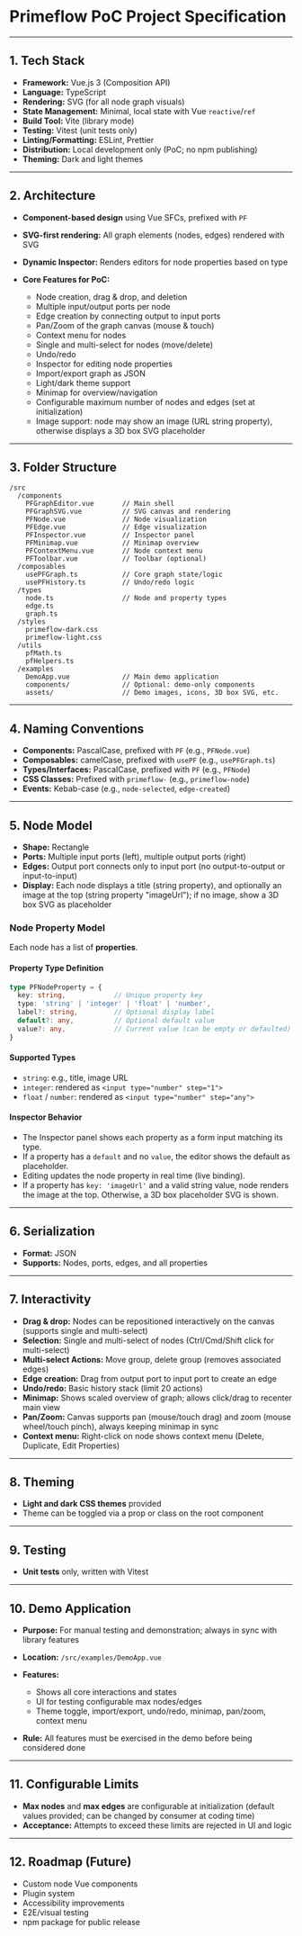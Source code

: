 # Primeflow PoC Project Specification

---

## 1. Tech Stack

* **Framework:** Vue.js 3 (Composition API)
* **Language:** TypeScript
* **Rendering:** SVG (for all node graph visuals)
* **State Management:** Minimal, local state with Vue `reactive`/`ref`
* **Build Tool:** Vite (library mode)
* **Testing:** Vitest (unit tests only)
* **Linting/Formatting:** ESLint, Prettier
* **Distribution:** Local development only (PoC; no npm publishing)
* **Theming:** Dark and light themes

---

## 2. Architecture

* **Component-based design** using Vue SFCs, prefixed with `PF`
* **SVG-first rendering:** All graph elements (nodes, edges) rendered with SVG
* **Dynamic Inspector:** Renders editors for node properties based on type
* **Core Features for PoC:**

  * Node creation, drag & drop, and deletion
  * Multiple input/output ports per node
  * Edge creation by connecting output to input ports
  * Pan/Zoom of the graph canvas (mouse & touch)
  * Context menu for nodes
  * Single and multi-select for nodes (move/delete)
  * Undo/redo
  * Inspector for editing node properties
  * Import/export graph as JSON
  * Light/dark theme support
  * Minimap for overview/navigation
  * Configurable maximum number of nodes and edges (set at initialization)
  * Image support: node may show an image (URL string property), otherwise displays a 3D box SVG placeholder

---

## 3. Folder Structure

```
/src
  /components
    PFGraphEditor.vue       // Main shell
    PFGraphSVG.vue          // SVG canvas and rendering
    PFNode.vue              // Node visualization
    PFEdge.vue              // Edge visualization
    PFInspector.vue         // Inspector panel
    PFMinimap.vue           // Minimap overview
    PFContextMenu.vue       // Node context menu
    PFToolbar.vue           // Toolbar (optional)
  /composables
    usePFGraph.ts           // Core graph state/logic
    usePFHistory.ts         // Undo/redo logic
  /types
    node.ts                 // Node and property types
    edge.ts
    graph.ts
  /styles
    primeflow-dark.css
    primeflow-light.css
  /utils
    pfMath.ts
    pfHelpers.ts
  /examples
    DemoApp.vue             // Main demo application
    components/             // Optional: demo-only components
    assets/                 // Demo images, icons, 3D box SVG, etc.
```

---

## 4. Naming Conventions

* **Components:** PascalCase, prefixed with `PF` (e.g., `PFNode.vue`)
* **Composables:** camelCase, prefixed with `usePF` (e.g., `usePFGraph.ts`)
* **Types/Interfaces:** PascalCase, prefixed with `PF` (e.g., `PFNode`)
* **CSS Classes:** Prefixed with `primeflow-` (e.g., `primeflow-node`)
* **Events:** Kebab-case (e.g., `node-selected`, `edge-created`)

---

## 5. Node Model

* **Shape:** Rectangle
* **Ports:** Multiple input ports (left), multiple output ports (right)
* **Edges:** Output port connects only to input port (no output-to-output or input-to-input)
* **Display:** Each node displays a title (string property), and optionally an image at the top (string property "imageUrl"); if no image, show a 3D box SVG as placeholder

### Node Property Model

Each node has a list of **properties**.

#### Property Type Definition

```ts
type PFNodeProperty = {
  key: string,            // Unique property key
  type: 'string' | 'integer' | 'float' | 'number',
  label?: string,         // Optional display label
  default?: any,          // Optional default value
  value?: any,            // Current value (can be empty or defaulted)
}
```

#### Supported Types

* `string`: e.g., title, image URL
* `integer`: rendered as `<input type="number" step="1">`
* `float` / `number`: rendered as `<input type="number" step="any">`

#### Inspector Behavior

* The Inspector panel shows each property as a form input matching its type.
* If a property has a `default` and no `value`, the editor shows the default as placeholder.
* Editing updates the node property in real time (live binding).
* If a property has `key: 'imageUrl'` and a valid string value, node renders the image at the top. Otherwise, a 3D box placeholder SVG is shown.

---

## 6. Serialization

* **Format:** JSON
* **Supports:** Nodes, ports, edges, and all properties

---

## 7. Interactivity

* **Drag & drop:** Nodes can be repositioned interactively on the canvas (supports single and multi-select)
* **Selection:** Single and multi-select of nodes (Ctrl/Cmd/Shift click for multi-select)
* **Multi-select Actions:** Move group, delete group (removes associated edges)
* **Edge creation:** Drag from output port to input port to create an edge
* **Undo/redo:** Basic history stack (limit 20 actions)
* **Minimap:** Shows scaled overview of graph; allows click/drag to recenter main view
* **Pan/Zoom:** Canvas supports pan (mouse/touch drag) and zoom (mouse wheel/touch pinch), always keeping minimap in sync
* **Context menu:** Right-click on node shows context menu (Delete, Duplicate, Edit Properties)

---

## 8. Theming

* **Light and dark CSS themes** provided
* Theme can be toggled via a prop or class on the root component

---

## 9. Testing

* **Unit tests** only, written with Vitest

---

## 10. Demo Application

* **Purpose:** For manual testing and demonstration; always in sync with library features
* **Location:** `/src/examples/DemoApp.vue`
* **Features:**

  * Shows all core interactions and states
  * UI for testing configurable max nodes/edges
  * Theme toggle, import/export, undo/redo, minimap, pan/zoom, context menu
* **Rule:** All features must be exercised in the demo before being considered done

---

## 11. Configurable Limits

* **Max nodes** and **max edges** are configurable at initialization (default values provided; can be changed by consumer at coding time)
* **Acceptance:** Attempts to exceed these limits are rejected in UI and logic

---

## 12. Roadmap (Future)

* Custom node Vue components
* Plugin system
* Accessibility improvements
* E2E/visual testing
* npm package for public release